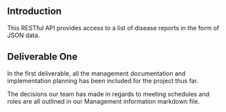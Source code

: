 ## Introduction
This RESTful API provides access to a list of disease reports in the form of JSON data.

## Deliverable One
In the first deliverable, all the management documentation and implementation planning has been included for the project thus far.

The decisions our team has made in regards to meeting schedules and roles are all outlined in our Management information markdown file. 
